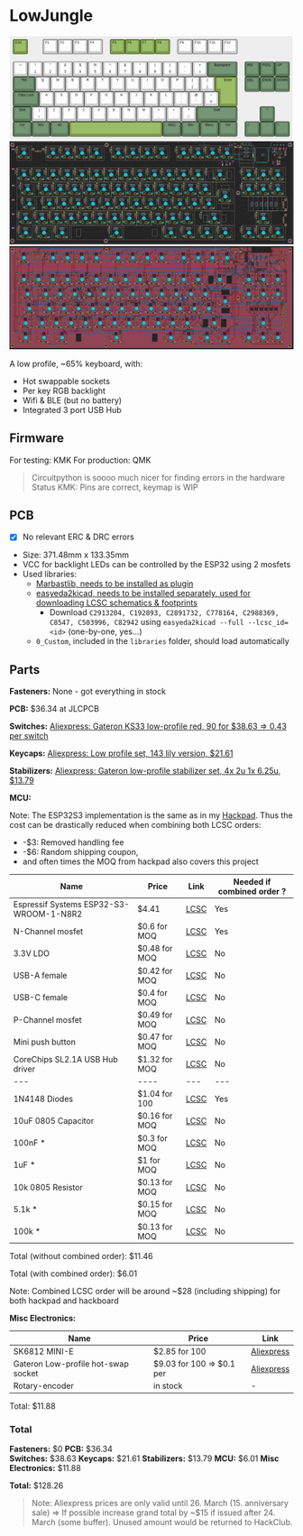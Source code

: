 # LowJungle

![Layout](assets/layout.png)
![PCB](assets/pcb_components.png)
![PCB](assets/pcb_routing.png)

A low profile, ~65% keyboard, with:

- Hot swappable sockets
- Per key RGB backlight
- Wifi & BLE (but no battery)
- Integrated 3 port USB Hub

## Firmware

For testing: KMK
For production: QMK

> Circuitpython is soooo much nicer for finding errors in the hardware
> Status KMK: Pins are correct, keymap is WIP

## PCB

- [x] No relevant ERC & DRC errors
- Size: 371.48mm x 133.35mm
- VCC for backlight LEDs can be controlled by the ESP32 using 2 mosfets
- Used libraries:
  - [Marbastlib, needs to be installed as plugin](https://github.com/ebastler/marbastlib/tree/main)
  - [easyeda2kicad, needs to be installed separately, used for downloading LCSC schematics & footprints](https://github.com/uPesy/easyeda2kicad.py)
    - Download `C2913204, C192893, C2891732, C778164, C2988369, C8547, C503996, C82942` using `easyeda2kicad --full --lcsc_id=<id>` (one-by-one, yes...)
  - `0_Custom`, included in the `libraries` folder, should load automatically

## Parts

**Fasteners:** None - got everything in stock

**PCB:** $36.34 at JLCPCB

**Switches:** [Aliexpress: Gateron KS33 low-profile red, 90 for $38.63 => 0.43 per switch](https://de.aliexpress.com/item/1005007794069535.html)

**Keycaps:** [Aliexpress: Low profile set, 143 lily version, $21.61](https://de.aliexpress.com/item/1005004882406296.html)

**Stabilizers:** [Aliexpress: Gateron low-profile stabilizer set, 4x 2u 1x 6.25u, $13.79](https://de.aliexpress.com/item/1005005296240590.html)

**MCU:**

Note: The ESP32S3 implementation is the same as in my [Hackpad](https://github.com/hackclub/hackpad/pull/570). Thus the cost can be drastically reduced when combining both LCSC orders:

- -$3: Removed handling fee
- -$6: Random shipping coupon,
- and often times the MOQ from hackpad also covers this project

|Name|Price|Link| Needed if combined order ? |
|----|-----|----|----------------------------|
|Espressif Systems ESP32-S3-WROOM-1-N8R2| $4.41| [LCSC](https://www.lcsc.com/product-detail/WiFi-Modules_Espressif-Systems-ESP32-S3-WROOM-1-N8R2_C2913204.html)| Yes|
| N-Channel mosfet | $0.6 for MOQ | [LCSC](https://www.lcsc.com/product-detail/MOSFETs_YONGYUTAI-SI2302_C2891732.html)| Yes |
|3.3V LDO | $0.48 for MOQ| [LCSC](https://www.lcsc.com/product-detail/Voltage-Regulators-Linear-Low-Drop-Out-LDO-Regulators_MICRONE-Nanjing-Micro-One-Elec-ME6211C33M5G-N_C82942.html?s_z=n_ME6211C33M5G-N)| No |
| USB-A female| $0.42 for MOQ | [LCSC](https://www.lcsc.com/product-detail/USB-Connectors_Shenzhen-Kinghelm-Elec-KH-AF90DIP-112_C503996.html?s_z=n_usb%20a)|No |
| USB-C female| $0.4 for MOQ | [LCSC](https://www.lcsc.com/product-detail/USB-Connectors_G-Switch-GT-USB-7010ASV_C2988369.html?s_z=n_G-Switch%20GT-USB-7010asv)|No |
| P-Channel mosfet | $0.49 for MOQ | [LCSC](https://www.lcsc.com/product-detail/MOSFETs_Jiangsu-Changjing-Electronics-Technology-Co-Ltd-CJ2301-S1_C8547.html)|No |
| Mini push button | $0.47 for MOQ | [LCSC](https://www.lcsc.com/product-detail/Tactile-Switches_G-Switch-GT-TC029A-H020-L1N_C778164.html?s_z=n_SKRKAEE020)|No |
| CoreChips SL2.1A USB Hub driver | $1.32 for MOQ | [LCSC](https://www.lcsc.com/product-detail/USB-HUB-Controllers_CoreChips-SL2-1A_C192893.html?s_z=n_C192893)|No |
|---|----|---|---|
| 1N4148 Diodes | $1.04 for 100 | [LCSC](https://www.lcsc.com/product-detail/Switching-Diodes_LangJie-1N4148_C18195411.html?s_z=n_1N4148%2520Diodes) | Yes |
|10uF 0805 Capacitor | $0.16 for MOQ| [LCSC](https://www.lcsc.com/product-detail/Multilayer-Ceramic-Capacitors-MLCC-SMD-SMT_Samsung-Electro-Mechanics-CL21A106KOQNNNE_C1713.html)| No|
| 100nF * | $0.3 for MOQ | [LCSC](https://www.lcsc.com/product-detail/Multilayer-Ceramic-Capacitors-MLCC-SMD-SMT_FH-Guangdong-Fenghua-Advanced-Tech-0805B104J500NT_C29926.html)|No|
| 1uF * | $1 for MOQ | [LCSC](https://www.lcsc.com/product-detail/Multilayer-Ceramic-Capacitors-MLCC-SMD-SMT_YAGEO-CC0805JKX7R9BB105_C541528.html) | No |
|10k 0805 Resistor | $0.13 for MOQ | [LCSC](https://www.lcsc.com/product-detail/Chip-Resistor-Surface-Mount_VO-SCR0805J10K_C5140188.html?s_z=n_resistor)| No|
| 5.1k * | $0.15 for MOQ | [LCSC](https://www.lcsc.com/product-detail/Chip-Resistor-Surface-Mount_UNI-ROYAL-Uniroyal-Elec-0805W8J0512T5E_C26023.html?s_z=n_resistor) | No |
| 100k * |  $0.13 for MOQ | [LCSC](https://www.lcsc.com/product-detail/Chip-Resistor-Surface-Mount_VO-SCR0805J100K_C3017875.html?s_z=n_resistor) | No |

Total (without combined order): $11.46

Total (with combined order): $6.01

Note: Combined LCSC order will be around ~$28 (including shipping) for both hackpad and hackboard

**Misc Electronics:**

|Name|Price|Link|
| ----- | ---- | ---- |
| SK6812 MINI-E | $2.85 for 100 | [Aliexpress](https://de.aliexpress.com/item/1005002782417198.html) |
| Gateron Low-profile hot-swap socket | $9.03 for 100 => $0.1 per | [Aliexpress](https://de.aliexpress.com/item/1005008078611488.html?spm=a2g0o.productlist.main.1.3d3470f0o9Li2s&algo_pvid=ef243bac-f923-4f5b-85e0-b6818cdc378c&pdp_ext_f=%7B%22order%22%3A%2223%22%2C%22eval%22%3A%221%22%7D&utparam-url=scene%3Asearch%7Cquery_from%3A) |
| Rotary-encoder | in stock | - |

Total: $11.88

### Total

**Fasteners:** $0
**PCB:** $36.34  
**Switches:** $38.63
**Keycaps:** $21.61
**Stabilizers:** $13.79
**MCU:** $6.01
**Misc Electronics:** $11.88

**Total:** $128.26

> Note: Aliexpress prices are only valid until 26. March (15. anniversary sale)
> => If possible increase grand total by ~$15 if issued after 24. March (some buffer). Unused amount would be returned to HackClub.
